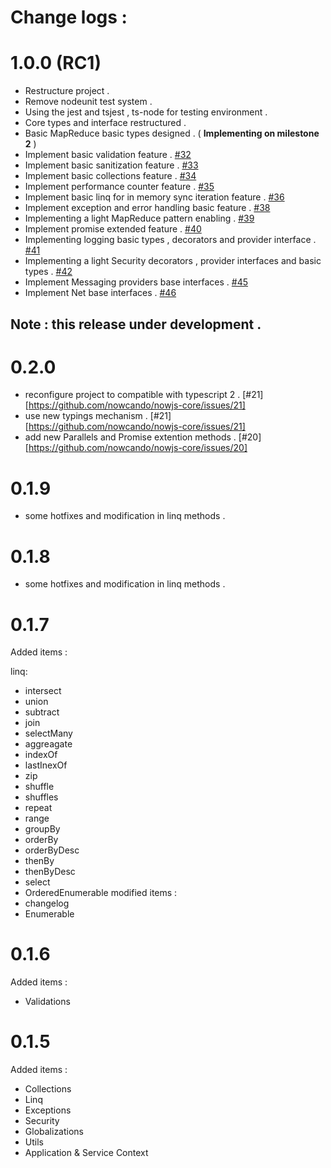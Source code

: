 # Change logs :

# 1.0.0 (RC1) 
- Restructure project .
- Remove nodeunit test system .
- Using the jest and tsjest , ts-node for testing environment .
- Core types and interface restructured .
- Basic MapReduce basic types designed . ( **Implementing on milestone 2** )
- Implement basic validation feature . [#32](https://github.com/nowcando/nowjs-core/issues/32)
- Implement basic sanitization feature . [#33](https://github.com/nowcando/nowjs-core/issues/33)
- Implement basic collections feature . [#34](https://github.com/nowcando/nowjs-core/issues/34)
- Implement performance counter feature . [#35](https://github.com/nowcando/nowjs-core/issues/35)
- Implement basic linq for in memory sync iteration feature . [#36](https://github.com/nowcando/nowjs-core/issues/36)
- Implement exception and error handling basic feature . [#38](https://github.com/nowcando/nowjs-core/issues/38)
- Implementing a light MapReduce pattern enabling . [#39](https://github.com/nowcando/nowjs-core/issues/39)
- Implement promise extended feature . [#40](https://github.com/nowcando/nowjs-core/issues/40)
- Implementing logging basic types , decorators and provider interface .  [#41](https://github.com/nowcando/nowjs-core/issues/41)
- Implementing a light Security decorators , provider interfaces and basic types .  [#42](https://github.com/nowcando/nowjs-core/issues/42)
- Implement Messaging providers base interfaces .  [#45](https://github.com/nowcando/nowjs-core/issues/45)
- Implement Net base interfaces .  [#46](https://github.com/nowcando/nowjs-core/issues/46)

## Note : this release under development .
# 0.2.0
- reconfigure project to compatible with typescript 2 . [#21][https://github.com/nowcando/nowjs-core/issues/21] 
- use new typings mechanism . [#21][https://github.com/nowcando/nowjs-core/issues/21] 
- add new Parallels and Promise extention methods . [#20][https://github.com/nowcando/nowjs-core/issues/20] 


# 0.1.9

- some hotfixes and modification in linq methods .

# 0.1.8

- some hotfixes and modification in linq methods .


# 0.1.7
Added items :

linq:
- intersect 
- union
- subtract
- join
- selectMany
- aggreagate
- indexOf
- lastInexOf
- zip
- shuffle
- shuffles
- repeat
- range
- groupBy
- orderBy
- orderByDesc
- thenBy
- thenByDesc
- select
- OrderedEnumerable
modified items :
- changelog
- Enumerable

# 0.1.6
Added items :
- Validations


# 0.1.5
Added items :
- Collections
- Linq
- Exceptions
- Security
- Globalizations
- Utils
- Application & Service Context

